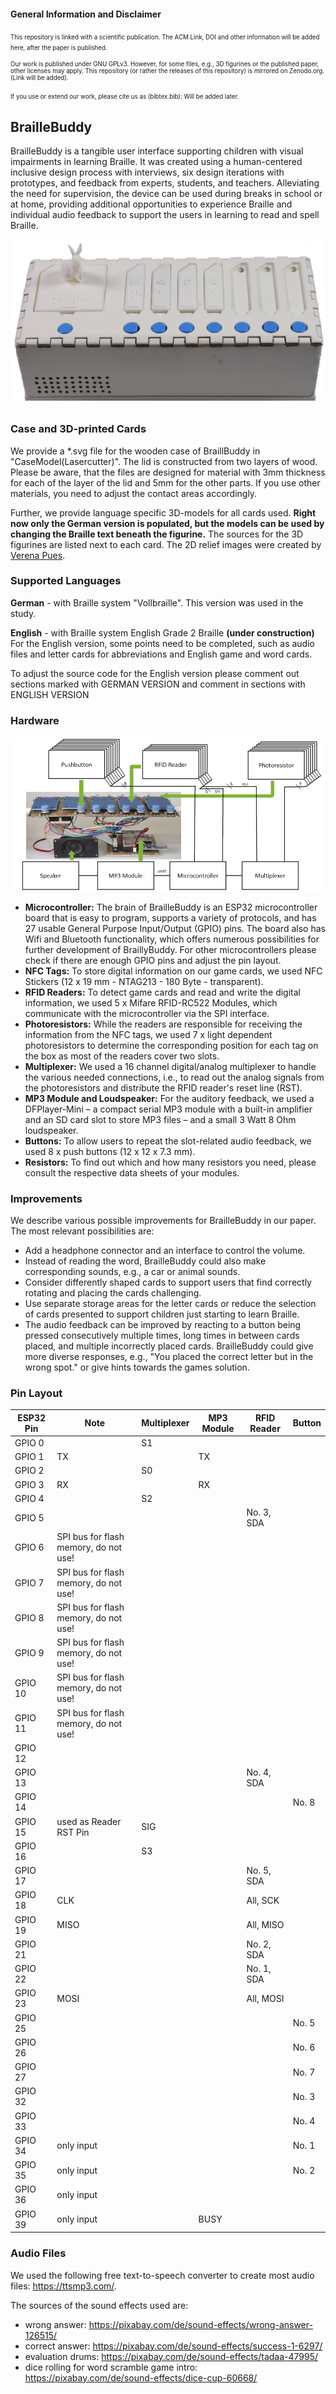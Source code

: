 #### General Information and Disclaimer
<small><small>This repository is linked with a scientific publication. The ACM Link, DOI and other information will be added here, after the paper is published. 

Our work is published under GNU GPLv3. However, for some files, e.g., 3D figurines or the published paper, other licenses may apply. 
This repository (or rather the releases of this repository) is mirrored on Zenodo.org. (Link will be added).

If you use or extend our work, please cite us as (bibtex.bib):
Will be added later.
</small></small>

## BrailleBuddy

BrailleBuddy is a tangible user interface supporting children with visual impairments in learning Braille. It was created using a human-centered inclusive design process with interviews, six design iterations with prototypes, and feedback from experts, students, and teachers. Alleviating the need for supervision, the device can be used during breaks in school or at home, providing additional opportunities to experience Braille and individual audio feedback to support the users in learning to read and spell Braille.

![BrailleBuddy](https://github.com/FlorianLa/BrailleBuddy/blob/main/Photos/BrailleBuddy.jpg)

### Case and 3D-printed Cards
We provide a *.svg file for the wooden case of BraillBuddy in "CaseModel(Lasercutter)". The lid is constructed from two layers of wood. Please be aware, that the files are designed for material with 3mm thickness for each of the layer of the lid and 5mm for the other parts. If you use other materials, you need to adjust the contact areas accordingly.

Further, we provide language specific 3D-models for all cards used. **Right now only the German version is populated, but the models can be used by changing the Braille text beneath the figurine.**
The sources for the 3D figurines are listed next to each card. The 2D relief images were created by [Verena Pues](https://verenapues.com/).

### Supported Languages

**German** - with Braille system "Vollbraille". This version was used in the study.

**English** - with Braille system English Grade 2 Braille **(under construction)** 
For the English version, some points need to be completed, such as audio files and letter cards for abbreviations and English game and word cards.

To adjust the source code for the English version please comment out sections marked with GERMAN VERSION and comment in sections with ENGLISH VERSION

### Hardware

![Hardware](https://github.com/FlorianLa/BrailleBuddy/blob/main/Photos/BrailleBuddy_Electronics.jpg)

* **Microcontroller:** The brain of BrailleBuddy is an ESP32 microcontroller board that is easy to program, supports a variety of protocols, and has 27 usable General Purpose Input/Output (GPIO) pins. The board also has Wifi and Bluetooth functionality, which offers numerous possibilities for further development of BraillyBuddy. For other microcontrollers please check if there are enough GPIO pins and adjust the pin layout.
* **NFC Tags:** To store digital information on our game cards, we used NFC Stickers (12 x 19 mm - NTAG213 - 180 Byte - transparent).
* **RFID Readers:** To detect game cards and read and write the digital information, we used 5 x Mifare RFID-RC522 Modules, which communicate with the microcontroller via the SPI interface.
* **Photoresistors:** While the readers are responsible for receiving the information from the NFC tags, we used 7 x light dependent photoresistors to determine the corresponding position for each tag on the box as most of the readers cover two slots. 
* **Multiplexer:** We used a 16 channel digital/analog multiplexer to handle the various needed connections, i.e., to read out the analog signals from the photoresistors and distribute the RFID reader's reset line (RST).
* **MP3 Module and Loudspeaker:** For the auditory feedback, we used a DFPlayer-Mini – a compact serial MP3 module with a built-in amplifier and an SD card slot to store MP3 files – and a small 3 Watt 8 Ohm
loudspeaker.
* **Buttons:** To allow users to repeat the slot-related audio feedback, we used 8 x push buttons (12 x 12 x 7.3 mm).
* **Resistors:** To find out which and how many resistors you need, please consult the respective data sheets of your modules.

### Improvements
We describe various possible improvements for BrailleBuddy in our paper. The most relevant possibilities are:
* Add a headphone connector and an interface to control the volume.
* Instead of reading the word, BrailleBuddy could also make corresponding sounds, e.g., a car or animal sounds.
* Consider differently shaped cards to support users that find correctly rotating and placing the cards challenging.
* Use separate storage areas for the letter cards or reduce the selection of cards presented to support children just starting to learn Braille.
* The audio feedback can be improved by reacting to a button being pressed consecutively multiple times, long times in between cards placed, and multiple incorrectly placed cards. BrailleBuddy could give more diverse responses, e.g., "You placed the correct letter but in the wrong spot." or give hints towards the games solution.


### Pin Layout

| **ESP32 Pin** | **Note**                              | **Multiplexer** | **MP3 Module** | **RFID Reader** | **Button**     |
|---------------|---------------------------------------|-----------------|----------------|-----------------|----------------|
| GPIO 0        |                                       | S1              |                |                 |                |
| GPIO 1        | TX                                    |                 | TX             |                 |                |
| GPIO 2        |                                       | S0              |                |                 |                |
| GPIO 3        | RX                                    |                 | RX             |                 |                |
| GPIO 4        |                                       | S2              |                |                 |                |
| GPIO 5        |                                       |                 |                | No. 3, SDA      |                |
| GPIO 6        | SPI bus for flash memory, do not use! |                 |                |                 |                |
| GPIO 7        | SPI bus for flash memory, do not use! |                 |                |                 |                |
| GPIO 8        | SPI bus for flash memory, do not use! |                 |                |                 |                |
| GPIO 9        | SPI bus for flash memory, do not use! |                 |                |                 |                |
| GPIO 10       | SPI bus for flash memory, do not use! |                 |                |                 |                |
| GPIO 11       | SPI bus for flash memory, do not use! |                 |                |                 |                |
| GPIO 12       |                                       |                 |                |                 |                |
| GPIO 13       |                                       |                 |                | No. 4, SDA      |                |
| GPIO 14       |                                       |                 |                |                 | No. 8          |
| GPIO 15       | used as Reader RST Pin                | SIG             |                |                 |                |
| GPIO 16       |                                       | S3              |                |                 |                |
| GPIO 17       |                                       |                 |                | No. 5, SDA      |                |
| GPIO 18       | CLK                                   |                 |                | All, SCK        |                |
| GPIO 19       | MISO                                  |                 |                | All, MISO       |                |
| GPIO 21       |                                       |                 |                | No. 2, SDA      |                |
| GPIO 22       |                                       |                 |                | No. 1, SDA      |                |
| GPIO 23       | MOSI                                  |                 |                | All, MOSI       |                |
| GPIO 25       |                                       |                 |                |                 | No. 5          |
| GPIO 26       |                                       |                 |                |                 | No. 6          |
| GPIO 27       |                                       |                 |                |                 | No. 7          |
| GPIO 32       |                                       |                 |                |                 | No. 3          |
| GPIO 33       |                                       |                 |                |                 | No. 4          |
| GPIO 34       | only input                            |                 |                |                 | No. 1          |
| GPIO 35       | only input                            |                 |                |                 | No. 2          |
| GPIO 36       | only input                            |                 |                |                 |                |
| GPIO 39       | only input                            |                 | BUSY           |                 |                |


### Audio Files

We used the following free text-to-speech converter to create most audio files: https://ttsmp3.com/.

The sources of the sound effects used are:
* wrong answer: https://pixabay.com/de/sound-effects/wrong-answer-126515/
* correct answer: https://pixabay.com/de/sound-effects/success-1-6297/
* evaluation drums: https://pixabay.com/de/sound-effects/tadaa-47995/
* dice rolling for word scramble game intro: https://pixabay.com/de/sound-effects/dice-cup-60668/